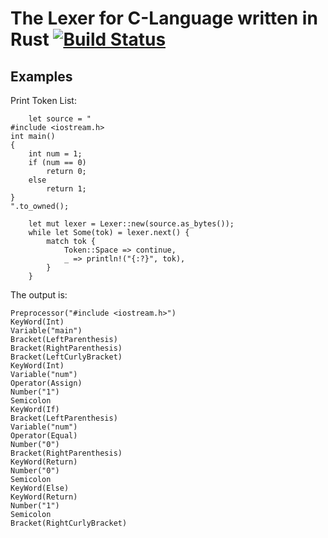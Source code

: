 # The Lexer for C-Language written in Rust [![Build Status](https://travis-ci.org/sbwtw/MyParser.svg?branch=master)](https://travis-ci.org/sbwtw/MyParser)

## Examples
Print Token List:
```
    let source = "
#include <iostream.h>
int main()
{
    int num = 1;
    if (num == 0)
        return 0;
    else
        return 1;
}
".to_owned();

    let mut lexer = Lexer::new(source.as_bytes());
    while let Some(tok) = lexer.next() {
        match tok {
            Token::Space => continue,
            _ => println!("{:?}", tok),
        }
    }
```
The output is:
```
Preprocessor("#include <iostream.h>")
KeyWord(Int)
Variable("main")
Bracket(LeftParenthesis)
Bracket(RightParenthesis)
Bracket(LeftCurlyBracket)
KeyWord(Int)
Variable("num")
Operator(Assign)
Number("1")
Semicolon
KeyWord(If)
Bracket(LeftParenthesis)
Variable("num")
Operator(Equal)
Number("0")
Bracket(RightParenthesis)
KeyWord(Return)
Number("0")
Semicolon
KeyWord(Else)
KeyWord(Return)
Number("1")
Semicolon
Bracket(RightCurlyBracket)
```